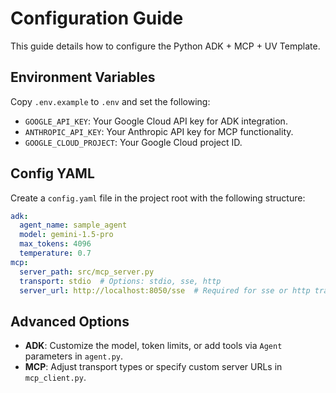 # Configuration Guide

This guide details how to configure the Python ADK + MCP + UV Template.

## Environment Variables
Copy `.env.example` to `.env` and set the following:
- `GOOGLE_API_KEY`: Your Google Cloud API key for ADK integration.
- `ANTHROPIC_API_KEY`: Your Anthropic API key for MCP functionality.
- `GOOGLE_CLOUD_PROJECT`: Your Google Cloud project ID.

## Config YAML
Create a `config.yaml` file in the project root with the following structure:
```yaml
adk:
  agent_name: sample_agent
  model: gemini-1.5-pro
  max_tokens: 4096
  temperature: 0.7
mcp:
  server_path: src/mcp_server.py
  transport: stdio  # Options: stdio, sse, http
  server_url: http://localhost:8050/sse  # Required for sse or http transports
```

## Advanced Options
- **ADK**: Customize the model, token limits, or add tools via `Agent` parameters in `agent.py`.
- **MCP**: Adjust transport types or specify custom server URLs in `mcp_client.py`.